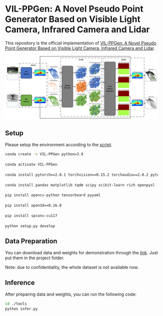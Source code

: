 # VIL-PPGen: A Novel Pseudo Point Generator Based on Visible Light Camera, Infrared Camera and Lidar

This repository is the official implementation of [VIL-PPGen: A Novel Pseudo Point Generator Based on Visible Light Camera, Infrared Camera and Lidar]().



![framework](./assets/framework.png)



## Setup

Please setup the environment according to the [script](./setup_environment.sh ).

```bash
conda create -n VIL-PPGen python=3.9

conda activate VIL-PPGen

conda install pytorch==2.0.1 torchvision==0.15.2 torchaudio==2.0.2 pytorch-cuda=11.7 -c pytorch -c nvidia

conda install pandas matplotlib tqdm scipy scikit-learn rich openpyxl

pip install opencv-python tensorboard pyyaml

pip install open3d==0.16.0

pip install spconv-cu117

python setup.py develop
```



## Data Preparation

You can download data and weights for demonstration through the [link](https://drive.google.com/drive/folders/1eh5lzMhMUwQj_cG4l-9wphO0Rlr9tOe7?usp=drive_link). Just put them in the project folder.

Note: due to confidentiality, the whole dataset is not available now.



## Inference

After preparing data and weights, you can run the following code:

```bash
cd ./tools
python infer.py 
```



